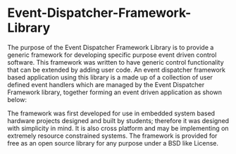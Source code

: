 # Event-Dispatcher-Framework-Library
The purpose of the Event Dispatcher Framework Library is to provide a generic framework for developing specific purpose event driven control software.  This framework was written to have generic control functionality that can be extended by adding user code. An event dispatcher framework based application using this library is a made up of a collection of user defined event handlers which are managed by the Event Dispatcher Framework library, together forming an event driven application as shown below:


The framework was first developed for use in embedded system based hardware projects designed and built by students; therefore it was designed with simplicity in mind.  It is also cross platform and may be implementing on extremely resource constrained systems.  The framework is provided for free as an open source library for any purpose under a BSD like License.    
